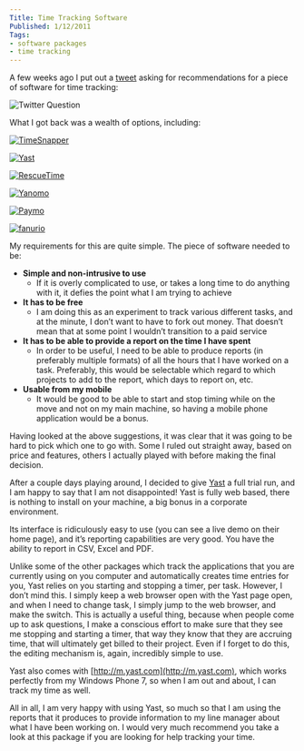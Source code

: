 ```yaml
---
Title: Time Tracking Software
Published: 1/12/2011
Tags:
- software packages
- time tracking
---
```


A few weeks ago I put out a [tweet](https://twitter.com/#!/gep13/status/130396530136981505) asking for recommendations for a piece of software for time tracking:

![Twitter Question](https://gep13wpstorage.blob.core.windows.net/gep13/2011/12/1/image.png)

What I got back was a wealth of options, including:

[![TimeSnapper](https://gep13wpstorage.blob.core.windows.net/gep13/2011/12/1/image1.png)](http://www.timesnapper.com/)

[![Yast](https://gep13wpstorage.blob.core.windows.net/gep13/2011/12/1/image2.png)](http://www.yast.com/timetracker/)

[![RescueTime](https://gep13wpstorage.blob.core.windows.net/gep13/2011/12/1/image3.png)](https://www.rescuetime.com/)

[![Yanomo](https://gep13wpstorage.blob.core.windows.net/gep13/2011/12/1/image4.png)](http://www.yanomo.com/)

[![Paymo](https://gep13wpstorage.blob.core.windows.net/gep13/2011/12/1/image5.png)](http://www.paymo.biz/)

[![fanurio](https://gep13wpstorage.blob.core.windows.net/gep13/2011/12/1/image6.png)](http://www.fanuriotimetracking.com/)


My requirements for this are quite simple. The piece of software needed to be:

- **Simple and non-intrusive to use**
  - If it is overly complicated to use, or takes a long time to do anything with it, it defies the point what I am trying to achieve
- **It has to be free**
  - I am doing this as an experiment to track various different tasks, and at the minute, I don’t want to have to fork out money. That doesn’t mean that at some point I wouldn’t transition to a paid service
- **It has to be able to provide a report on the time I have spent**
  - In order to be useful, I need to be able to produce reports (in preferably multiple formats) of all the hours that I have worked on a task. Preferably, this would be selectable which regard to which projects to add to the report, which days to report on, etc.
- **Usable from my mobile**
  - It would be good to be able to start and stop timing while on the move and not on my main machine, so having a mobile phone application would be a bonus.

Having looked at the above suggestions, it was clear that it was going to be hard to pick which one to go with. Some I ruled out straight away, based on price and features, others I actually played with before making the final decision.

After a couple days playing around, I decided to give [Yast](http://www.yast.com/timetracker/) a full trial run, and I am happy to say that I am not disappointed! Yast is fully web based, there is nothing to install on your machine, a big bonus in a corporate environment.

Its interface is ridiculously easy to use (you can see a live demo on their home page), and it’s reporting capabilities are very good. You have the ability to report in CSV, Excel and PDF.

Unlike some of the other packages which track the applications that you are currently using on you computer and automatically creates time entries for you, Yast relies on you starting and stopping a timer, per task. However, I don’t mind this. I simply keep a web browser open with the Yast page open, and when I need to change task, I simply jump to the web browser, and make the switch. This is actually a useful thing, because when people come up to ask questions, I make a conscious effort to make sure that they see me stopping and starting a timer, that way they know that they are accruing time, that will ultimately get billed to their project. Even if I forget to do this, the editing mechanism is, again, incredibly simple to use.

Yast also comes with [http://m.yast.com](http://m.yast.com), which works perfectly from my Windows Phone 7, so when I am out and about, I can track my time as well.

All in all, I am very happy with using Yast, so much so that I am using the reports that it produces to provide information to my line manager about what I have been working on. I would very much recommend you take a look at this package if you are looking for help tracking your time.
